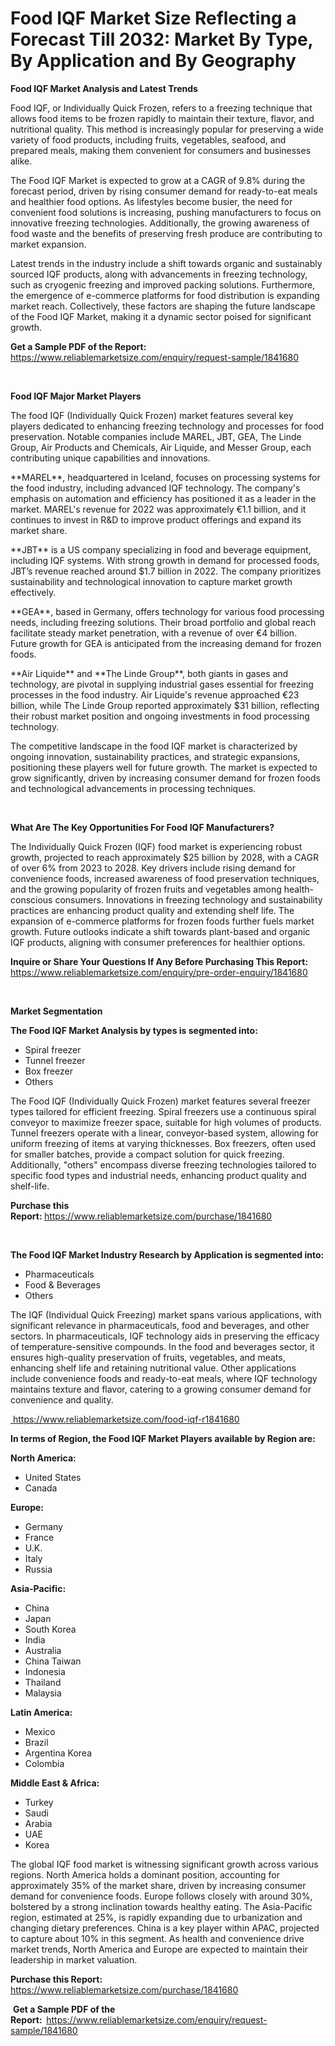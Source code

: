<p><h1>Food IQF Market Size Reflecting a Forecast Till 2032: Market By Type, By Application and By Geography</h1></p><p><strong>Food IQF Market Analysis and Latest Trends</strong></p>
<p><p>Food IQF, or Individually Quick Frozen, refers to a freezing technique that allows food items to be frozen rapidly to maintain their texture, flavor, and nutritional quality. This method is increasingly popular for preserving a wide variety of food products, including fruits, vegetables, seafood, and prepared meals, making them convenient for consumers and businesses alike.</p><p>The Food IQF Market is expected to grow at a CAGR of 9.8% during the forecast period, driven by rising consumer demand for ready-to-eat meals and healthier food options. As lifestyles become busier, the need for convenient food solutions is increasing, pushing manufacturers to focus on innovative freezing technologies. Additionally, the growing awareness of food waste and the benefits of preserving fresh produce are contributing to market expansion. </p><p>Latest trends in the industry include a shift towards organic and sustainably sourced IQF products, along with advancements in freezing technology, such as cryogenic freezing and improved packing solutions. Furthermore, the emergence of e-commerce platforms for food distribution is expanding market reach. Collectively, these factors are shaping the future landscape of the Food IQF Market, making it a dynamic sector poised for significant growth.</p></p>
<p><strong>Get a Sample PDF of the Report:&nbsp;</strong> <a href="https://www.reliablemarketsize.com/enquiry/request-sample/1841680?utm_campaign=3268&utm_medium=2&utm_source=Github&utm_content=ia&utm_term=16042025&utm_id=food-iqf">https://www.reliablemarketsize.com/enquiry/request-sample/1841680</a></p>
<p>&nbsp;</p>
<p><strong>Food IQF Major Market Players</strong></p>
<p><p>The food IQF (Individually Quick Frozen) market features several key players dedicated to enhancing freezing technology and processes for food preservation. Notable companies include MAREL, JBT, GEA, The Linde Group, Air Products and Chemicals, Air Liquide, and Messer Group, each contributing unique capabilities and innovations.</p><p>**MAREL**, headquartered in Iceland, focuses on processing systems for the food industry, including advanced IQF technology. The company's emphasis on automation and efficiency has positioned it as a leader in the market. MAREL's revenue for 2022 was approximately €1.1 billion, and it continues to invest in R&D to improve product offerings and expand its market share.</p><p>**JBT** is a US company specializing in food and beverage equipment, including IQF systems. With strong growth in demand for processed foods, JBT’s revenue reached around $1.7 billion in 2022. The company prioritizes sustainability and technological innovation to capture market growth effectively.</p><p>**GEA**, based in Germany, offers technology for various food processing needs, including freezing solutions. Their broad portfolio and global reach facilitate steady market penetration, with a revenue of over €4 billion. Future growth for GEA is anticipated from the increasing demand for frozen foods.</p><p>**Air Liquide** and **The Linde Group**, both giants in gases and technology, are pivotal in supplying industrial gases essential for freezing processes in the food industry. Air Liquide's revenue approached €23 billion, while The Linde Group reported approximately $31 billion, reflecting their robust market position and ongoing investments in food processing technology.</p><p>The competitive landscape in the food IQF market is characterized by ongoing innovation, sustainability practices, and strategic expansions, positioning these players well for future growth. The market is expected to grow significantly, driven by increasing consumer demand for frozen foods and technological advancements in processing techniques.</p></p>
<p>&nbsp;</p>
<p><strong>What Are The Key Opportunities For Food IQF Manufacturers?</strong></p>
<p><p>The Individually Quick Frozen (IQF) food market is experiencing robust growth, projected to reach approximately $25 billion by 2028, with a CAGR of over 6% from 2023 to 2028. Key drivers include rising demand for convenience foods, increased awareness of food preservation techniques, and the growing popularity of frozen fruits and vegetables among health-conscious consumers. Innovations in freezing technology and sustainability practices are enhancing product quality and extending shelf life. The expansion of e-commerce platforms for frozen foods further fuels market growth. Future outlooks indicate a shift towards plant-based and organic IQF products, aligning with consumer preferences for healthier options.</p></p>
<p><strong>Inquire or Share Your Questions If Any Before Purchasing This Report:</strong> <a href="https://www.reliablemarketsize.com/enquiry/pre-order-enquiry/1841680?utm_campaign=3268&utm_medium=2&utm_source=Github&utm_content=ia&utm_term=16042025&utm_id=food-iqf">https://www.reliablemarketsize.com/enquiry/pre-order-enquiry/1841680</a></p>
<p>&nbsp;</p>
<p><strong>Market Segmentation</strong></p>
<p><strong>The Food IQF Market Analysis by types is segmented into:</strong></p>
<p><ul><li>Spiral freezer</li><li>Tunnel freezer</li><li>Box freezer</li><li>Others</li></ul></p>
<p><p>The Food IQF (Individually Quick Frozen) market features several freezer types tailored for efficient freezing. Spiral freezers use a continuous spiral conveyor to maximize freezer space, suitable for high volumes of products. Tunnel freezers operate with a linear, conveyor-based system, allowing for uniform freezing of items at varying thicknesses. Box freezers, often used for smaller batches, provide a compact solution for quick freezing. Additionally, "others" encompass diverse freezing technologies tailored to specific food types and industrial needs, enhancing product quality and shelf-life.</p></p>
<p><strong>Purchase this Report:&nbsp;</strong><a href="https://www.reliablemarketsize.com/purchase/1841680?utm_campaign=3268&utm_medium=2&utm_source=Github&utm_content=ia&utm_term=16042025&utm_id=food-iqf">https://www.reliablemarketsize.com/purchase/1841680</a></p>
<p>&nbsp;</p>
<p><strong>The Food IQF Market Industry Research by Application is segmented into:</strong></p>
<p><ul><li>Pharmaceuticals</li><li>Food & Beverages</li><li>Others</li></ul></p>
<p><p>The IQF (Individual Quick Freezing) market spans various applications, with significant relevance in pharmaceuticals, food and beverages, and other sectors. In pharmaceuticals, IQF technology aids in preserving the efficacy of temperature-sensitive compounds. In the food and beverages sector, it ensures high-quality preservation of fruits, vegetables, and meats, enhancing shelf life and retaining nutritional value. Other applications include convenience foods and ready-to-eat meals, where IQF technology maintains texture and flavor, catering to a growing consumer demand for convenience and quality.</p></p>
<p><a href="https://www.reliablemarketsize.com/food-iqf-r1841680?utm_campaign=3268&utm_medium=2&utm_source=Github&utm_content=ia&utm_term=16042025&utm_id=food-iqf">&nbsp;https://www.reliablemarketsize.com/food-iqf-r1841680</a></p>
<p><strong>In terms of Region, the Food IQF Market Players available by Region are:</strong></p>
<p>
    <p> <strong> North America: </strong>
        <ul>
            <li>United States</li>
            <li>Canada</li>
        </ul>
        </p> 
    <p> <strong> Europe: </strong>
        <ul>
            <li>Germany</li>
            <li>France</li>
            <li>U.K.</li>
            <li>Italy</li>
            <li>Russia</li>
        </ul>
        </p> 
    <p> <strong> Asia-Pacific: </strong>
        <ul>
            <li>China</li>
            <li>Japan</li>
            <li>South Korea</li>
            <li>India</li>
            <li>Australia</li>
            <li>China Taiwan</li>
            <li>Indonesia</li>
            <li>Thailand</li>
            <li>Malaysia</li>
        </ul>
        </p> 
    <p> <strong> Latin America: </strong>
        <ul>
            <li>Mexico</li>
            <li>Brazil</li>
            <li>Argentina Korea</li>
            <li>Colombia</li>
        </ul>
        </p> 
    <p> <strong> Middle East & Africa: </strong>
        <ul>
            <li>Turkey</li>
            <li>Saudi</li>
            <li>Arabia</li>
            <li>UAE</li>
            <li>Korea</li>
        </ul>
    </p>
    </p>
<p><p>The global IQF food market is witnessing significant growth across various regions. North America holds a dominant position, accounting for approximately 35% of the market share, driven by increasing consumer demand for convenience foods. Europe follows closely with around 30%, bolstered by a strong inclination towards healthy eating. The Asia-Pacific region, estimated at 25%, is rapidly expanding due to urbanization and changing dietary preferences. China is a key player within APAC, projected to capture about 10% in this segment. As health and convenience drive market trends, North America and Europe are expected to maintain their leadership in market valuation.</p></p>
<p><strong>Purchase this Report: </strong><a href="https://www.reliablemarketsize.com/purchase/1841680?utm_campaign=3268&utm_medium=2&utm_source=Github&utm_content=ia&utm_term=16042025&utm_id=food-iqf">https://www.reliablemarketsize.com/purchase/1841680</a></p>
<p>&nbsp;<strong>Get a Sample PDF of the Report:&nbsp;&nbsp;</strong><a href="https://www.reliablemarketsize.com/enquiry/request-sample/1841680?utm_campaign=3268&utm_medium=2&utm_source=Github&utm_content=ia&utm_term=16042025&utm_id=food-iqf">https://www.reliablemarketsize.com/enquiry/request-sample/1841680</a></p>
<p><strong></strong></p>
<p><p></p><p></p><p></p></p>